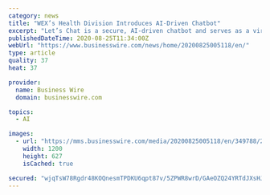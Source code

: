 ```yaml
---
category: news
title: "WEX’s Health Division Introduces AI-Driven Chatbot"
excerpt: "Let’s Chat is a secure, AI-driven chatbot and serves as a virtual assistant for benefits plan participants that quickly answers questions associated with their benefit accounts 24 hours a day, seven days a week."
publishedDateTime: 2020-08-25T11:34:00Z
webUrl: "https://www.businesswire.com/news/home/20200825005118/en/"
type: article
quality: 37
heat: 37

provider:
  name: Business Wire
  domain: businesswire.com

topics:
  - AI

images:
  - url: "https://mms.businesswire.com/media/20200825005118/en/349788/23/WEX-LOGO-TM.jpg"
    width: 1200
    height: 627
    isCached: true

secured: "wjqTsW78Rgdr48KOQnesmTPDKU6qpt87v/5ZPWR8wrD/GAeOZQ24YRTdJXsHJgka2c23P9Krh/Kr9ozOA/oisgyoyjzsyD4yIItjBPBRzQdYKDDc9Pjvo9xR4QANLg9eTs3JBjm0EThBdVV+2JPRhqjVlD0AXy46xDkIwrIUZLGxKFDUI/LfzMa2gaML2JkpP91n06e8wlU/szwlAZTcCtQhpF6gKsVTn/G86cHlAGDwu1iOskVyxWNcbCF3pA77bniFkI46W9dgtAjqmhnvoBNkBUleLbqeZ6UXxYaYYBfaaK4WrdLoBLqwjlyJIVpoJlRC9CZTCYVcskt6OCL0dg==;If0tx+CN/gJBAZPRyfEL/A=="
---
```


